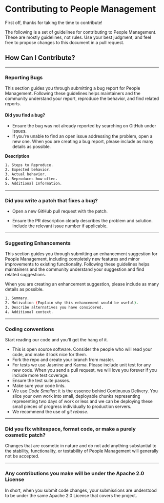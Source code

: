 # Contributing to People Management 

First off, thanks for taking the time to contribute!

The following is a set of guidelines for contributing to People Management. These are mostly guidelines, not rules. Use your best judgment, and feel free to propose changes to this document in a pull request.

## How Can I Contribute?
***
### Reporting Bugs
This section guides you through submitting a bug report for People Management. Following these guidelines helps maintainers and the community understand your report, reproduce the behavior, and find related reports. 

#### Did you find a bug?

* Ensure the bug was not already reported by searching on GitHub under Issues.
* If you're unable to find an open issue addressing the problem, open a new one. When you are creating a bug report, please include as many details as possible. 

**Description**
```bash
1. Steps to Reproduce.
2. Expected behavior.
3. Actual behavior.
4. Reproduces how often.
5. Additional Information. 
```
***
### Did you write a patch that fixes a bug?
* Open a new GitHub pull request with the patch.

* Ensure the PR description clearly describes the problem and solution. Include the relevant issue number if applicable.

***
### Suggesting Enhancements

This section guides you through submitting an enhancement suggestion for People Management, including completely new features and minor improvements to existing functionality. Following these guidelines helps maintainers and the community understand your suggestion and find related suggestions.

When you are creating an enhancement suggestion, please include as many details as possible.

```bash
1. Summary.
2. Motivation (Explain why this enhancement would be useful).
3. Describe alternatives you have considered.
4. Additional context.
```
***

### Coding conventions
Start reading our code and you'll get the hang of it.
* This is open source software. Consider the people who will read your code, and make it look nice for them. 
* Fork the repo and create your branch from master.
* For tests we use Jasmine and Karma. Please include unit test for any new code. When you send a pull request, we will love you forever if you include more test coverage.
* Ensure the test suite passes.
* Make sure your code lints.
* We use *Code Smaller*: it is the essence behind Continuous Delivery. You slice your own work into small, deployable chunks representing representing two days of work or less and we can be deploying these small pieces of progress individually to production servers.
* We recommend the use of *git rebase*.
***
### Did you fix whitespace, format code, or make a purely cosmetic patch?
Changes that are cosmetic in nature and do not add anything substantial to the stability, functionality, or testability of People Management will generally not be accepted.
***
### Any contributions you make will be under the Apache 2.0 License
In short, when you submit code changes, your submissions are understood to be under the same Apache 2.0 License that covers the project.